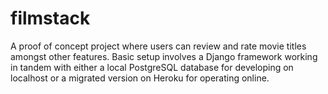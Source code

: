 # filmstack
A proof of concept project where users can review and rate movie titles amongst other features.
Basic setup involves a Django framework working in tandem with either a local PostgreSQL database
for developing on localhost or a migrated version on Heroku for operating online.

